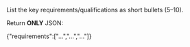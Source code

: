 List the key requirements/qualifications as short bullets (5–10).

Return **ONLY** JSON:

{"requirements":["…","…","…"]}
